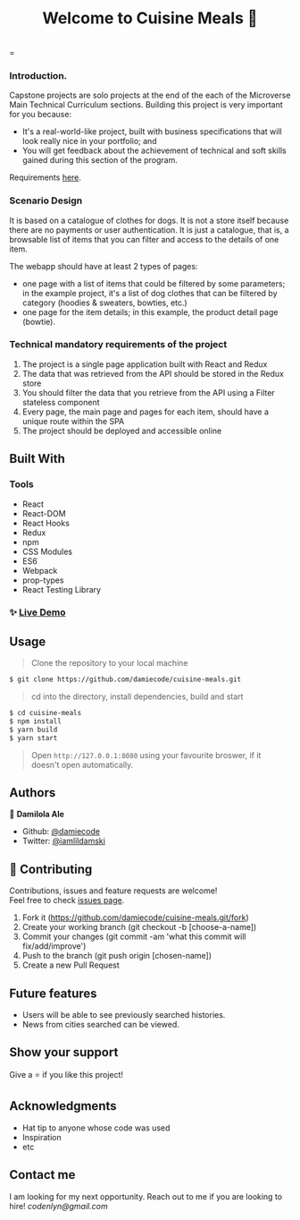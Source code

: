<h1 align="center">Welcome to Cuisine Meals 👋</h1>
<br>
=
<!-- <p>
  <a href="https://rawcdn.githack.com/damiecode/Weather-App/feature/weatherApp/dist/index.html" target="_blank">
    <img alt="Website" src="weather.png" />
  </a>
</p> -->

<br>

### Introduction.

Capstone projects are solo projects at the end of the each of the Microverse Main Technical Curriculum sections. Building this project is very important for you because:

* It's a real-world-like project, built with business specifications that will look really nice in your portfolio; and
* You will get feedback about the achievement of technical and soft skills gained during this section of the program.

Requirements [here](https://www.notion.so/Catalogue-of-Dog-Clothes-8bf1512b8ab34fa28848beb8ab698a32).


### Scenario Design

It is based on a catalogue of clothes for dogs. It is not a store itself because there are no payments or user authentication. It is just a catalogue, that is, a browsable list of items that you can filter and access to the details of one item. 

The webapp should have at least 2 types of pages:
- one page with a list of items that could be filtered by some parameters; in the example project, it's a list of dog clothes that can be filtered by category (hoodies & sweaters, bowties, etc.)
- one page for the item details; in this example, the product detail page (bowtie).

### Technical mandatory requirements of the project

1. The project is a single page application built with React and Redux
2. The data that was retrieved from the API should be stored in the Redux store
3. You should filter the data that you retrieve from the API using a Filter stateless component
4. Every page, the main page and pages for each item, should have a unique route within the SPA
5. The project should be deployed and accessible online

## Built With

### Tools

* React
* React-DOM
* React Hooks
* Redux
* npm
* CSS Modules
* ES6
* Webpack
* prop-types
* React Testing Library

### ✨ [Live Demo](https://cuisine-meals.netlify.app)

## Usage

> Clone the repository to your local machine

```sh
$ git clone https://github.com/damiecode/cuisine-meals.git
```

> cd into the directory, install dependencies, build and start

```sh
$ cd cuisine-meals
$ npm install
$ yarn build
$ yarn start
```

> Open `http://127.0.0.1:8080` using your favourite broswer, if it doesn't open automatically.

## Authors

👤 **Damilola Ale**

- Github: [@damiecode](https://github.com/damiecode)
- Twitter: [@iamlildamski](https://twitter.com/iamlildamski)

## 🤝 Contributing

Contributions, issues and feature requests are welcome!<br />Feel free to check [issues page](https://github.com/damiecode/cuisine-meals.git/issues).

1. Fork it (https://github.com/damiecode/cuisine-meals.git/fork)
2. Create your working branch (git checkout -b [choose-a-name])
3. Commit your changes (git commit -am 'what this commit will fix/add/improve')
4. Push to the branch (git push origin [chosen-name])
5. Create a new Pull Request

## Future features
- Users will be able to see previously searched histories.
- News from cities searched can be viewed.

## Show your support

Give a ⭐️ if you like this project!

## Acknowledgments
<!-- 
[Design](https://www.behance.net/gallery/13271423/Bodytrackit-An-iOs-app-Branding-UX-and-UI) idea by [Gregoire Vella on Behance](https://www.behance.net/gregoirevella). -->

- Hat tip to anyone whose code was used
- Inspiration
- etc

## Contact me

I am looking for my next opportunity. Reach out to me if you are looking to hire!
_codenlyn@gmail.com_

